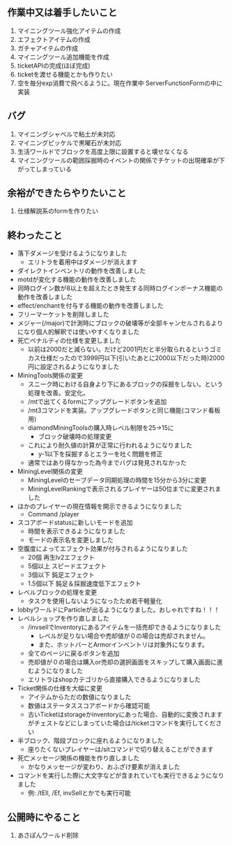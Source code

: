 ## 作業中又は着手したいこと

1. マイニングツール強化アイテムの作成
2. エフェクトアイテムの作成
3. ガチャアイテムの作成
4. マイニングツール追加機能を作成
5. ticketAPIの完成(ほぼ完成)
6. ticketを渡せる機能とかも作りたい
7. 空を毎分exp消費で飛べるように。現在作業中 ServerFunctionFormの中に実装

## バグ

1. マイニングシャベルで粘土が未対応
2. マイニングピッケルで黒曜石が未対応
3. 生活ワールドでブロックを高度上限に設置すると壊せなくなる
4. マイニングツールの範囲採掘時のイベントの関係でチケットの出現確率が下がってしまっている

## 余裕ができたらやりたいこと

1. 仕様解説系のformを作りたい

## 終わったこと

- 落下ダメージを受けるようになりました
    - エリトラを着用中はダメージが消えます
- ダイレクトインベントリの動作を改善しました
- motdが変化する機能の動作を改善しました
- 同時ログイン数が8以上を超えたとき発生する同時ログインボーナス機能の動作を改善しました
- effect/enchantを付与する機能の動作を改善しました
- フリーマーケットを削除しました
- メジャー(/major)で計測時にブロックの破壊等が全部キャンセルされるよりになり個人的解釈では使いやすくなりました
- 死亡ペナルティの仕様を変更しました
    - 以前は2000だと減らない。だけど2001円だと半分取られるというゴミカス仕様だったので3999円以下(引いたあとに2000以下だった時)2000円に設定されるようになりました
- MiningTools関係の変更
    - スニーク時における自身より下にあるブロックの採掘をしない。という処理を改善。安定化。
    - /mtで出てくるformにアップグレードボタンを追加
    - /mt3コマンドを実装。アップグレードボタンと同じ機能(コマンド看板用)
    - diamondMiningToolsの購入時レベル制限を25->15に
        - ブロック破壊時の処理変更
    - これにより耐久値の計算が正常に行われるようになりました
        - y-1以下を採掘するとエラーを吐く問題を修正
    - 通常ではあり得なかった為今までバグは発見されなかった
- MiningLevel関係の変更
    - MiningLevelのセーブデータ同期処理の時間を15分から3分に変更
    - MiningLevelRankingで表示されるプレイヤーは50位までに変更されました
- ほかのプレイヤーの現在情報を開示できるようになりました
    - Command /player
- スコアボードstatusに新しいモードを追加
    - 時間を表示できるようになりました
    - モードの表示名を変更しました
- 空腹度によってエフェクト効果が付与されるようになりました
    - 20個 再生lv2エフェクト
    - 5個以上 スピードエフェクト
    - 3個以下 鈍足エフェクト
    - 1.5個以下 鈍足＆採掘速度低下エフェクト
- レベルブロックの処理を変更
    - タスクを使用しないようになったため若干軽量化
- lobbyワールドにParticleが出るようになりました。おしゃれですね！！！
- レベルショップを作り直しました
    - /invsellでInventoryにあるアイテムを一括売却できるようになりました
        - レベルが足りない場合や売却値が０の場合は売却されません。
        - また、ホットバーとArmorインベントリは対象外になります。
    - 全てのページに戻るボタンを追加
    - 売却値が０の場合は購入or売却の選択画面をスキップして購入画面に進むようになりました
    - エリトラはshopカテゴリから直接購入できるようになりました
- Ticket関係の仕様を大幅に変更
    - アイテムからただの数値になりました
    - 数値はステータススコアボードから確認可能
    - 古いTicketはstorageかinventoryにあった場合、自動的に変換されますがチェストなどにしまっていた場合は/ticketコマンドを実行してください
- 半ブロック、階段ブロックに座れるようになりました
  - 座りたくないプレイヤーは/sitコマンドで切り替えることができます
- 死亡メッセージ関係の機能を作り直しました
  - かなりメッセージが変わり、おふざけ要素が消えました
- コマンドを実行した際に大文字などが含まれていても実行できるようになりました
  - 例: /tEll, /Ef, invSellとかでも実行可能

## 公開時にやること

1. あさぽんワールド削除